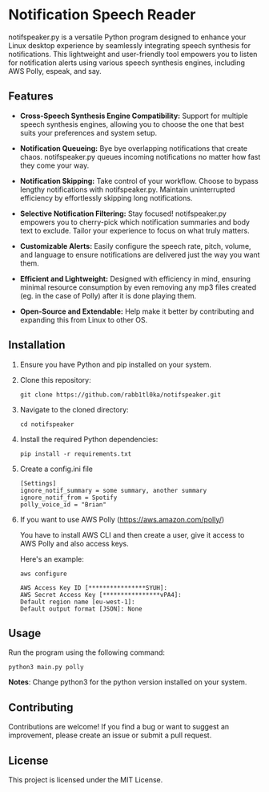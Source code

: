 # Notification Speech Reader

notifspeaker.py is a versatile Python program designed to enhance your Linux desktop experience by seamlessly integrating speech synthesis for notifications. This lightweight and user-friendly tool empowers you to listen for notification alerts using various speech synthesis engines, including AWS Polly, espeak, and say.

## Features


- **Cross-Speech Synthesis Engine Compatibility:** Support for multiple speech synthesis engines, allowing you to choose the one that best suits your preferences and system setup.

- **Notification Queueing:** Bye bye overlapping notifications that create chaos. notifspeaker.py queues incoming notifications no matter how fast they come your way.

- **Notification Skipping:** Take control of your workflow. Choose to bypass lengthy notifications with notifspeaker.py. Maintain uninterrupted efficiency by effortlessly skipping long notifications.

- **Selective Notification Filtering:** Stay focused! notifspeaker.py empowers you to cherry-pick which notification summaries and body text to exclude. Tailor your experience to focus on what truly matters.

- **Customizable Alerts:** Easily configure the speech rate, pitch, volume, and language to ensure notifications are delivered just the way you want them.

- **Efficient and Lightweight:** Designed with efficiency in mind, ensuring minimal resource consumption by even removing any mp3 files created (eg. in the case of Polly) after it is done playing them.

- **Open-Source and Extendable:** Help make it better by contributing and expanding this from Linux to other OS.


## Installation

1. Ensure you have Python and pip installed on your system.

2. Clone this repository:

   ```
   git clone https://github.com/rabb1tl0ka/notifspeaker.git
   ```

3. Navigate to the cloned directory:

   ```
   cd notifspeaker
   ```

4. Install the required Python dependencies:

   ```
   pip install -r requirements.txt
   ```

5. Create a config.ini file

   ```
   [Settings]
   ignore_notif_summary = some summary, another summary
   ignore_notif_from = Spotify
   polly_voice_id = "Brian"
   ```
6. If you want to use AWS Polly (https://aws.amazon.com/polly/)

   You have to install AWS CLI and then create a user, give it access to AWS Polly and also access keys.

   Here's an example:

   ```
   aws configure

   AWS Access Key ID [****************SYUH]: 
   AWS Secret Access Key [****************vPA4]: 
   Default region name [eu-west-1]: 
   Default output format [JSON]: None
   ```

## Usage

Run the program using the following command:

```
python3 main.py polly 
```

**Notes**: Change python3 for the python version installed on your system.


## Contributing

Contributions are welcome! If you find a bug or want to suggest an improvement, please create an issue or submit a pull request.

## License

This project is licensed under the MIT License.